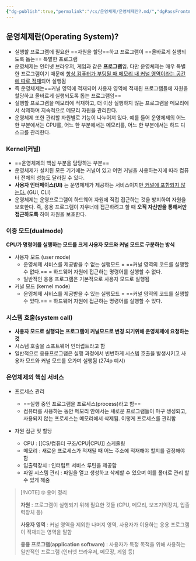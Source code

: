```yaml
---
{"dg-publish":true,"permalink":"/cs/운영체제/운영체제란?.md/","dgPassFrontmatter":true,"noteIcon":"","created":"2024-11-02T18:53:32.748+09:00","updated":"2024-11-02T20:13:43.091+09:00"}
---
```



## 운영체제란(Operating System)?

- 실행할 프로그램에 필요한 ==자원을 할당==하고 프로그램이 ==올바르게 실행되도록 돕는== 특별한 프로그램 
- 운영체제는 인터넷 브라우저, 게임과 같은 **프로그램**임. 다만 운영체제는 매우 특별한 프로그램이기 때문에 <u>항상 컴퓨터가 부팅될 때 메모리 내 커널 영역이라는 공간에 따로 적재</u>되어 실행됨
- 즉 운영체제는==커널 영역에 적재되어 사용자 영역에 적재된 프로그램들에 자원을 할당하고 올바르게 실행되도록 돕는 프로그램임== 
- 실행할 프로그램을 메모리에 적재하고, 더 이상 실행하지 않는 프로그램을 메모리에서 삭제하며 지속적으로 메모리 자원을 관리한다. 
- 운영체제 또한 관리할 자원별로 기능이 나누어져 있다. 예를 들어 운영체제의 어느 한 부분에서는 CPU를, 어느 한 부분에서는 메모리를, 어느 한 부분에서는 하드 디스크를 관리한다. 

### Kernel(커널)

- ==운영체제의 핵심 부분을 담당하는 부분==
- 운영체제가 설치된 모든 기기에는 커널이 있고 어떤 커널을 사용하는지에 따라 컴퓨터 전체의 성능도 달라질 수 있다.
- **사용자 인터페이스(UI)** 는 운영체제가 제공하는 서비스이지만<u> 커널에 포함되지 않는다.</u> (GUI, CLI)
- 운영체제는 운영프로그램이 하드웨어 자원에 직접 접근하는 것을 방지하여 자원을 보호한다. 즉, 응용 프로그램이 자우너에 접근하려고 할 때 **오직 자신만을 통해서만 접근하도록** 하여 자원을 보호한다.

### 이중 모드(dualmode)

**CPU가 명령어를 실행하는 모드를 크게 사용자 모드와 커널 모드로 구분하는 방식**

- 사용자 모드 (user mode)
	- 운영체제 서비스를 제공받을 수 없는 실행모드 = ==커널 영역의 코드를 실행할 수 없다.== = 하드웨어 자원에 접근하는 명령어를 실행할 수 없다.
	- 일반적인 응용 프로그램은 기본적으로 사용자 모드로 실행됨
- 커널 모드 (kernel mode)
	- 운영체제 서비스를 제공받을 수 있는 실행모드 = ==커널 영역의 코드를 실행할 수 있다.== = 하드웨어 자원에 접근하는 명령어를 실행할 수 있다. 

### 시스템 호출(system call)

- **사용자 모드로 실행되는 프로그램이 커널모드로 변경 되기위해 운영체제에 요청하는 것**
- 시스템 호출을 소프트웨어 인터럽트라고 함
- 일반적으로 응용프로그램은 실행 과정에서 빈번하게 시스템 호출을 발생시키고 사용자 모드와 커널 모드를 오가며 실행됨 (274p 예시)

### 운영체제의 핵심 서비스

- 프로세스 관리
	- ==실행 중인 프로그램을 프로세스(process)라고 함==
	- 컴퓨터를 사용하는 동안 메모리 안에서는 새로운 프로그램들이 마구 생성되고, 사용되지 않는 프로세스는 메모리에서 삭제됨. 이렇게 프로세스를 관리함  

- 자원 접근 및 할당
	- CPU : [[CS/컴퓨터 구조/CPU\|CPU]] 스케줄링
	- 메모리 : 새로운 프로세스가 적재될 때 어느 주소에 적재해야 할지를 결정해야 함
	- 입출력장치 : 인터럽트 서비스 루틴을 제공함
	- 파일 시스템 관리 : 파일을 열고 생성하고 삭제할 수 있으며 이를 폴더로 관리 할 수 있게 해줌



> [!NOTE] 🤓 용어 정리
>
> **자원** : 프로그램이 실행되기 위해 필요한 것들 (CPU, 메모리, 보조기억장치, 입출력장치 등)
> 
> **사용자 영역** : 커널 영역을 제외한 나머지 영역, 사용자가 이용하는 응용 프로그램이 적재되는 영역을 말함 
> 
> **응용 프로그램(application software)** : 사용자가 특정 목적을 위해 사용하는 일반적인 프로그램 (인터넷 브라우저, 메모장, 게임 등) 
> 
> 



